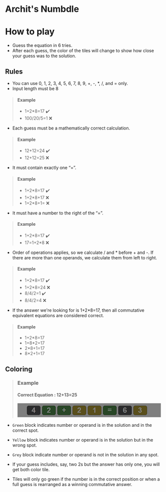# Archit's Numbdle

# How to play

+ Guess the equation in 6 tries.
+ After each guess, the color of the tiles will change to show how close your guess was to the solution. 

## Rules
+ You can use 0, 1, 2, 3, 4, 5, 6, 7, 8, 9, +, -, *, /, and = only.
+ Input length must be 8
> #### Example
> + 1+2*8=17  ✔️
> + 100/20/5=1 ❌
+ Each guess must be a mathematically correct calculation.
> #### Example
> + 12+12=24 ✔️
> + 12+12=25 ❌ 

+ It must contain exactly one “=”.
> #### Example
> + 1+2*8=17 ✔️
> + 1+2*8+17 ❌ 
> + 1+2*8+1= ❌ 

+ It must have a number to the right of the “=”.
> #### Example
> + 1+2*8=17 ✔️
> + 17=1+2*8 ❌ 
+ Order of operations applies, so we calculate / and * before + and -. If there are more than one operands, we calculate them from left to right.
> #### Example
> + 1+2*8=17 ✔️
> + 1+2*8=24 ❌ 
> + 8/4/2=1 ✔️
> + 8/4/2=4 ❌ 

+ If the answer we're looking for is 1+2*8=17, then all commutative equivalent equations are considered correct.
> #### Example
> + 1+2*8=17
> + 1+8*2=17
> + 2*8+1=17
> + 8*2+1=17

## Coloring 
> ### Example
> #### Correct Equation : 12+13=25
> ![](./images/demoImg.png)
+ `Green` block indicates number or operand is in the solution and in the correct spot.
+ `Yellow` block indicates number or operand is in the solution but in the wrong spot.
+ `Grey` block indicate number or operand is not in the solution in any spot.

+ If your guess includes, say, two 2s but the answer has only one, you will get both color tile.

+ Tiles will only go green if the number is in the correct position or when a full guess is rearranged as a winning commutative answer.